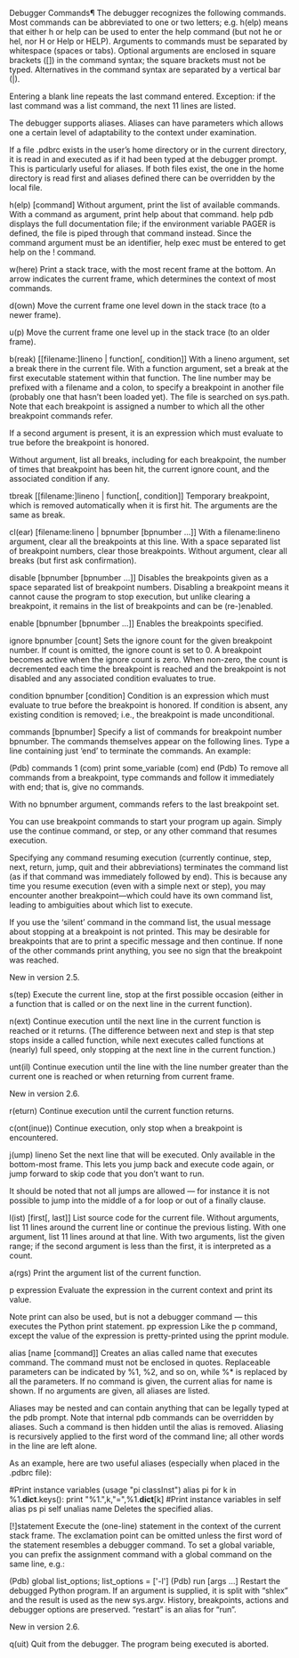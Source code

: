 Debugger Commands¶
The debugger recognizes the following commands. Most commands can be abbreviated to one or two letters; e.g. h(elp) means that either h or help can be used to enter the help command (but not he or hel, nor H or Help or HELP). Arguments to commands must be separated by whitespace (spaces or tabs). Optional arguments are enclosed in square brackets ([]) in the command syntax; the square brackets must not be typed. Alternatives in the command syntax are separated by a vertical bar (|).

Entering a blank line repeats the last command entered. Exception: if the last command was a list command, the next 11 lines are listed.

The debugger supports aliases. Aliases can have parameters which allows one a certain level of adaptability to the context under examination.

If a file .pdbrc exists in the user’s home directory or in the current directory, it is read in and executed as if it had been typed at the debugger prompt. This is particularly useful for aliases. If both files exist, the one in the home directory is read first and aliases defined there can be overridden by the local file.

h(elp) [command]
Without argument, print the list of available commands. With a command as argument, print help about that command. help pdb displays the full documentation file; if the environment variable PAGER is defined, the file is piped through that command instead. Since the command argument must be an identifier, help exec must be entered to get help on the ! command.

w(here)
Print a stack trace, with the most recent frame at the bottom. An arrow indicates the current frame, which determines the context of most commands.

d(own)
Move the current frame one level down in the stack trace (to a newer frame).

u(p)
Move the current frame one level up in the stack trace (to an older frame).

b(reak) [[filename:]lineno | function[, condition]]
With a lineno argument, set a break there in the current file. With a function argument, set a break at the first executable statement within that function. The line number may be prefixed with a filename and a colon, to specify a breakpoint in another file (probably one that hasn’t been loaded yet). The file is searched on sys.path. Note that each breakpoint is assigned a number to which all the other breakpoint commands refer.

If a second argument is present, it is an expression which must evaluate to true before the breakpoint is honored.

Without argument, list all breaks, including for each breakpoint, the number of times that breakpoint has been hit, the current ignore count, and the associated condition if any.

tbreak [[filename:]lineno | function[, condition]]
Temporary breakpoint, which is removed automatically when it is first hit. The arguments are the same as break.

cl(ear) [filename:lineno | bpnumber [bpnumber …]]
With a filename:lineno argument, clear all the breakpoints at this line. With a space separated list of breakpoint numbers, clear those breakpoints. Without argument, clear all breaks (but first ask confirmation).

disable [bpnumber [bpnumber …]]
Disables the breakpoints given as a space separated list of breakpoint numbers. Disabling a breakpoint means it cannot cause the program to stop execution, but unlike clearing a breakpoint, it remains in the list of breakpoints and can be (re-)enabled.

enable [bpnumber [bpnumber …]]
Enables the breakpoints specified.

ignore bpnumber [count]
Sets the ignore count for the given breakpoint number. If count is omitted, the ignore count is set to 0. A breakpoint becomes active when the ignore count is zero. When non-zero, the count is decremented each time the breakpoint is reached and the breakpoint is not disabled and any associated condition evaluates to true.

condition bpnumber [condition]
Condition is an expression which must evaluate to true before the breakpoint is honored. If condition is absent, any existing condition is removed; i.e., the breakpoint is made unconditional.

commands [bpnumber]
Specify a list of commands for breakpoint number bpnumber. The commands themselves appear on the following lines. Type a line containing just ‘end’ to terminate the commands. An example:

(Pdb) commands 1
(com) print some_variable
(com) end
(Pdb)
To remove all commands from a breakpoint, type commands and follow it immediately with end; that is, give no commands.

With no bpnumber argument, commands refers to the last breakpoint set.

You can use breakpoint commands to start your program up again. Simply use the continue command, or step, or any other command that resumes execution.

Specifying any command resuming execution (currently continue, step, next, return, jump, quit and their abbreviations) terminates the command list (as if that command was immediately followed by end). This is because any time you resume execution (even with a simple next or step), you may encounter another breakpoint—which could have its own command list, leading to ambiguities about which list to execute.

If you use the ‘silent’ command in the command list, the usual message about stopping at a breakpoint is not printed. This may be desirable for breakpoints that are to print a specific message and then continue. If none of the other commands print anything, you see no sign that the breakpoint was reached.

New in version 2.5.

s(tep)
Execute the current line, stop at the first possible occasion (either in a function that is called or on the next line in the current function).

n(ext)
Continue execution until the next line in the current function is reached or it returns. (The difference between next and step is that step stops inside a called function, while next executes called functions at (nearly) full speed, only stopping at the next line in the current function.)

unt(il)
Continue execution until the line with the line number greater than the current one is reached or when returning from current frame.

New in version 2.6.

r(eturn)
Continue execution until the current function returns.

c(ont(inue))
Continue execution, only stop when a breakpoint is encountered.

j(ump) lineno
Set the next line that will be executed. Only available in the bottom-most frame. This lets you jump back and execute code again, or jump forward to skip code that you don’t want to run.

It should be noted that not all jumps are allowed — for instance it is not possible to jump into the middle of a for loop or out of a finally clause.

l(ist) [first[, last]]
List source code for the current file. Without arguments, list 11 lines around the current line or continue the previous listing. With one argument, list 11 lines around at that line. With two arguments, list the given range; if the second argument is less than the first, it is interpreted as a count.

a(rgs)
Print the argument list of the current function.

p expression
Evaluate the expression in the current context and print its value.

Note print can also be used, but is not a debugger command — this executes the Python print statement.
pp expression
Like the p command, except the value of the expression is pretty-printed using the pprint module.

alias [name [command]]
Creates an alias called name that executes command. The command must not be enclosed in quotes. Replaceable parameters can be indicated by %1, %2, and so on, while %* is replaced by all the parameters. If no command is given, the current alias for name is shown. If no arguments are given, all aliases are listed.

Aliases may be nested and can contain anything that can be legally typed at the pdb prompt. Note that internal pdb commands can be overridden by aliases. Such a command is then hidden until the alias is removed. Aliasing is recursively applied to the first word of the command line; all other words in the line are left alone.

As an example, here are two useful aliases (especially when placed in the .pdbrc file):

#Print instance variables (usage "pi classInst")
alias pi for k in %1.__dict__.keys(): print "%1.",k,"=",%1.__dict__[k]
#Print instance variables in self
alias ps pi self
unalias name
Deletes the specified alias.

[!]statement
Execute the (one-line) statement in the context of the current stack frame. The exclamation point can be omitted unless the first word of the statement resembles a debugger command. To set a global variable, you can prefix the assignment command with a global command on the same line, e.g.:

(Pdb) global list_options; list_options = ['-l']
(Pdb)
run [args …]
Restart the debugged Python program. If an argument is supplied, it is split with “shlex” and the result is used as the new sys.argv. History, breakpoints, actions and debugger options are preserved. “restart” is an alias for “run”.

New in version 2.6.

q(uit)
Quit from the debugger. The program being executed is aborted.
